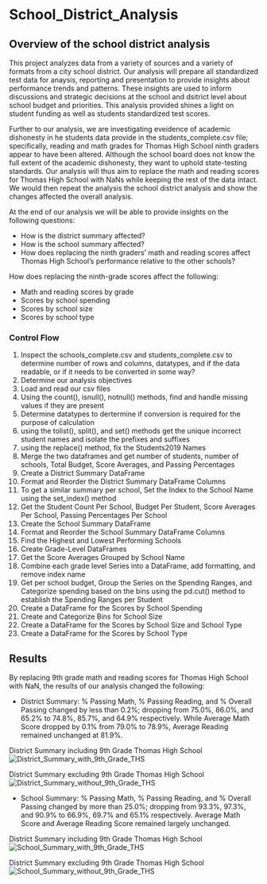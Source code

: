 # School_District_Analysis
## Overview of the school district analysis
This project analyzes data from a variety of sources and a variety of formats from a city school district. Our analysis will prepare all standardized test data for anaysis, reporting and presentation to provide insights about performance trends and patterns. These insights are used to inform discussions and strategic decisions at the school and dsitrict level about school budget and priorities. This analysis provided shines a light on student funding as well as students standardized test scores.

Further to our analysis, we are investigating eveidence of academic dishonesty in he students data provide in the students_complete.csv file; specifically, reading and math grades for Thomas High School ninth graders appear to have been altered. Although the school board does not know the full extent of the academic dishonesty, they want to uphold state-testing standards.  Our analysis will thus aim to replace the math and reading scores for Thomas High School with NaNs while keeping the rest of the data intact. We would then repeat the analysis the school district analysis and show the changes affected the overall analysis.

At the end of our analysis we will be able to provide insights on the following questions:
  - How is the district summary affected?
  - How is the school summary affected?
  - How does replacing the ninth graders’ math and reading scores affect Thomas High School’s performance relative to the other schools?

How does replacing the ninth-grade scores affect the following:
  - Math and reading scores by grade
  - Scores by school spending
  - Scores by school size
  - Scores by school type
### Control Flow
1. Inspect the schools_complete.csv and students_complete.csv to determine number of rows and columns, datatypes, and if the data readable, or if it needs to be converted in some way?
2. Determine our analysis objectives
3. Load and read our csv files
4. Using the count(), isnull(), notnull() methods, find and handle missing values if they are present
5. Determine datatypes to dertermine if conversion is required for the purpose of calculation
6. using the tolist(), split(), and set() methods get the unique incorrect student names and isolate the prefixes and suffixes
7. using the replace() method, fix the Students2019 Names
8. Merge the two dataframes and get number of students, number of schools, Total Budget, Score Averages, and Passing Percentages
9. Create a District Summary DataFrame
10. Format and Reorder the District Summary DataFrame Columns
11. To get a similar summary per school, Set the Index to the School Name using the set_index() method
12. Get the Student Count Per School, Budget Per Student, Score Averages Per School, Passing Percentages Per School
13. Create the School Summary DataFrame
14. Format and Reorder the School Summary DataFrame Columns
15. Find the Highest and Lowest Performing Schools
16. Create Grade-Level DataFrames
17. Get the Score Averages Grouped by School Name
18. Combine each grade level Series into a DataFrame, add formatting, and remove index name
19. Get per school budget, Group the Series on the Spending Ranges, and Categorize spending based on the bins using the pd.cut() method to establish the Spending Ranges per Student
20. Create a DataFrame for the Scores by School Spending
21. Create and Categorize Bins for School Size
22. Create a DataFrame for the Scores by School Size and School Type
23. Create a DataFrame for the Scores by School Type

## Results

By replacing 9th grade math and reading scores for Thomas High School with NaN, the results of our analysis changed the following:
  - District Summary: % Passing Math, % Passing Reading, and % Overall Passing changed by less than 0.2%; dropping from 75.0%, 86.0%, and 65.2% to 74.8%, 85.7%, and 64.9% respectively. While Average Math Score dropped by 0.1% from 79.0% to 78.9%, Average Reading remained unchanged at 81.9%.

District Summary including 9th Grade Thomas High School
![District_Summary_with_9th_Grade_THS](https://user-images.githubusercontent.com/67847583/118376381-435b3880-b58d-11eb-97fb-79bd3447b21c.png)

District Summary excluding 9th Grade Thomas High School
![District_Summary_without_9th_Grade_THS](https://user-images.githubusercontent.com/67847583/118376389-46eebf80-b58d-11eb-8bb7-534871077132.png)

  - School Summary: % Passing Math, % Passing Reading, and % Overall Passing changed by more than 25.0%; dropping from 93.3%, 97.3%, and 90.9% to 66.9%, 69.7% and 65.1% respectively. Average Math Score and Average Reading Score remained largely unchanged.

District Summary including 9th Grade Thomas High School
![School_Summary_with_9th_Grade_THS](https://user-images.githubusercontent.com/67847583/118376717-5838cb80-b58f-11eb-9186-75b75c3047f1.png)

District Summary excluding 9th Grade Thomas High School
![School_Summary_without_9th_Grade_THS](https://user-images.githubusercontent.com/67847583/118376719-5b33bc00-b58f-11eb-81ab-1408307a0b3f.png)

